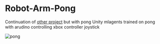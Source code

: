 # Robot-Arm-Pong
Continuation of [other project](github.com/elmojesus/robot-arm) but with pong
Unity mlagents trained on pong with arudino controlling xbox controller joystick

![pong](pong.gif)
